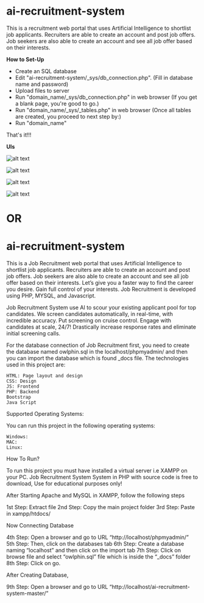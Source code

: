 # ai-recruitment-system

This is a recruitment web portal that uses Artificial Intelligence to shortlist job applicants. Recruiters are able to create an account and post job offers. Job seekers are also able to create an account and see all job offer based on their interests.

<b>How to Set-Up</b>
- Create an SQL database
- Edit "ai-recruitment-system/_sys/db_connection.php".
  (Fill in database name and password)
- Upload files to server
- Run "domain_name/_sys/db_connection.php" in web browser
  (If you get a blank page, you're good to go.)
- Run "domain_name/_sys/_tables.php" in web browser
  (Once all tables are created, you proceed to next step by:)
- Run "domain_name"

That's it!!!

<b>UIs</b>

![alt text](https://github.com/mrkobby/ai-recruitment-system/blob/master/ui1.png)

![alt text](https://github.com/mrkobby/ai-recruitment-system/blob/master/ui2.png)

![alt text](https://github.com/mrkobby/ai-recruitment-system/blob/master/ui3.png)

![alt text](https://github.com/mrkobby/ai-recruitment-system/blob/master/ui4.png)


# OR
# ai-recruitment-system

This is a Job Recruitment web portal that uses Artificial Intelligence to shortlist job applicants. Recruiters are able to create an account and post job offers. Job seekers are also able to create an account and see all job offer based on their interests. Let’s give you a faster way to find the career you desire. Gain full control of your interests. Job Recruitment is developed using PHP, MYSQL, and Javascript.

Job Recruitment System use AI to scour your existing applicant pool for top candidates. We screen candidates automatically, in real-time, with incredible accuracy. Put screening on cruise control. Engage with candidates at scale, 24/7! Drastically increase response rates and eliminate initial screening calls.

For the database connection of Job Recruitment first, you need to create the database named owlphin.sql in the localhost/phpmyadmin/ and then you can import the database which is found _docs file.
The technologies used in this project are:

    HTML: Page layout and design
    CSS: Design
    JS: Frontend
    PHP: Backend
    Bootstrap
    Java Script

Supported Operating Systems:

You can run this project in the following operating systems:

    Windows:
    MAC:
    Linux:

How To Run?

To run this project you must have installed a virtual server i.e XAMPP on your PC. Job Recruitment System System in PHP with source code is free to download, Use for educational purposes only!

After Starting Apache and MySQL in XAMPP, follow the following steps

1st Step: Extract file
2nd Step: Copy the main project folder
3rd Step: Paste in xampp/htdocs/

Now Connecting Database

4th Step: Open a browser and go to URL “http://localhost/phpmyadmin/”
5th Step: Then, click on the databases tab
6th Step: Create a database naming “localhost” and then click on the import tab
7th Step: Click on browse file and select “owlphin.sql” file which is inside the “_docs” folder
8th Step: Click on go.

After Creating Database,

9th Step: Open a browser and go to URL “http://localhost/ai-recruitment-system-master/”